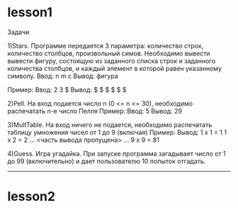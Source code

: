 # lesson1

Задачи

1)Stars. Программе передается 3 параметра: количество строк, количество столбцов, произвольный симов. Необходимо вывести вывести фигуру, состоящую из заданного списка строк и заданного количества столбцов, и каждый элемент в которой равен указанному символу.
Ввод: n m c
Вывод: фигура

Пример:
Ввод: 
2 3 $
Вывод:
$ $ $
$ $ $


2)Pell.
На вход подается число n (0 <= n <= 30), необходимо распечатать n-e число Пелля
Пример:
Ввод: 
5
Вывод:
29


3)MultTable. На вход ничего не подается, необходимо распечатать таблицу умножения чисел от 1 до 9 (включая)
Пример:
Вывод:
1 x 1 = 1
1 x 2 = 2
…
<часть вывода пропущена>
…
9 x 9 = 81

4)Guess. 
Игра угадайка. При запуске программа загадывает число от 1 до 99 (включительно) и дает пользователю 10 попыток отгадать.
____

# lesson2
